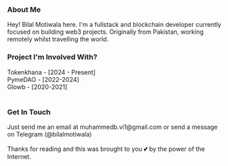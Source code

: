 <h3>About Me</h3>
Hey! Bilal Motiwala here. I'm a fullstack and blockchain developer currently focused on building web3 projects. Originally from Pakistan, working remotely whilst travelling the world.

<h3>Project I'm Involved With?</h3>
Tokenkhana - [2024 - Present] <br/>
PymeDAO - [2022-2024] <br/>
Glowb - [2020-2021] <br/>
<br/>

<h3>Get In Touch</h3>
Just send me an email at muhammedb.vi1@gmail.com or send a message on Telegram (@bilalmotiwala)
<br/>
<br/>
Thanks for reading and this was brought to you 💕 by the power of the Internet.

